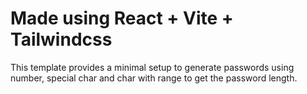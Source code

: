 # Made using React + Vite + Tailwindcss

This template provides a minimal setup to generate passwords using number, special char and char with range to get the password length.
